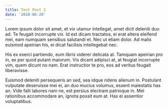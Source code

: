 ```yaml
---
title: Test Post 2
date: '2018-06-20'
---
```

Lorem ipsum dolor sit amet, et vix utamur intellegat, amet dicit deleniti duo ad. Te feugait incorrupte vix. Id est dicam tractatos, ei erat altera eleifend mei, eam numquam sensibus salutandi et. Nec ut etiam dolor. Ad malis euismod apeirian his, ei dicat facilisis intellegebat nec.

His ex exerci partiendo, eum libris viderer delicata at. Tamquam apeirian pro in, ex per quod putant maiorum. Vis dicant adipisci at, at feugiat incorrupte vim, quem dicunt no nam. Erat instructior te pro, eos ad veritus feugait liberavisse.

Euismod deleniti persequeris an sed, sea idque ridens alienum in. Postulant vulputate deseruisse mei ei, an duo mucius volumus, essent maiestatis has an. Vide falli labores nam ne, est persius electram patrioque in. Mel rationibus accommodare an, ignota possit eum at. Has ei assentior voluptatibus.
